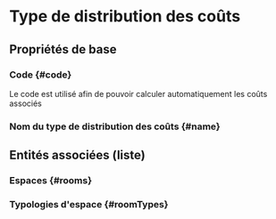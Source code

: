 # Type de distribution des coûts



## Propriétés de base

### Code {#code}
        
Le code est utilisé afin de pouvoir calculer automatiquement les coûts associés
### Nom du type de distribution des coûts {#name}
        




## Entités associées (liste)

### Espaces {#rooms}
        

### Typologies d'espace {#roomTypes}
        




<!--- THIS FILE IS GENERATED PLEASE DO NOT EDIT IT DIRECTLY --->

